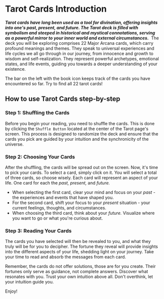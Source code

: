 # Tarot Cards Introduction
***Tarot cards have long been used as a tool for divination, offering insights into one's past, present, and future. The Tarot deck is filled with symbolism and steeped in historical and mystical connotations, serving as a powerful mirror to your inner world and external circumstances.***
​
The deck you will be exploring comprises 22 Major Arcana cards, which carry profound meanings and themes. They speak to universal experiences and life cycles we all go through in our journey, from innocence and growth to wisdom and self-realization. They represent powerful archetypes, emotional states, and life events, guiding you towards a deeper understanding of your existence.
​

The bar on the left with the book icon keeps track of the cards you have encountered so far. Try to find all 22 tarot cards!
​
## How to use Tarot Cards step-by-step

### Step 1: Shuffling the Cards
Before you begin your reading, you need to shuffle the cards. This is done by clicking the `Shuffle Button` located at the center of the Tarot page's screen. This process is designed to randomize the deck and ensure that the cards you pick are guided by your intuition and the synchronicity of the universe.
​
### Step 2: Choosing Your Cards
After the shuffling, the cards will be spread out on the screen. Now, it's time to pick your cards. To select a card, simply click on it. You will select a total of three cards, so choose wisely. Each card will represent an aspect of your life. One card for each the *past, present,* and *future.*
​
- When selecting the first card, clear your mind and focus on your *past* - the experiences and events that have shaped you.
- For the second card, shift your focus to your *present* situation - your current feelings, thoughts, and circumstances.
- When choosing the third card, think about your *future.* Visualize where you want to go or what you're curious about.
​
### Step 3: Reading Your Cards
The cards you have selected will then be revealed to you, and what they truly will be for you to decipher. The fortune they reveal will provide insights into the different aspects of your life, shedding light on your journey. Take your time to read and absorb the messages from each card.

Remember, the cards do not offer solutions, those are for you create. Their fortunes only serve as guidance, not complete answers. Discover what resonates with you. Trust your own intuition above all. Don't overthink, let your intuition guide you. 

Enjoy!
